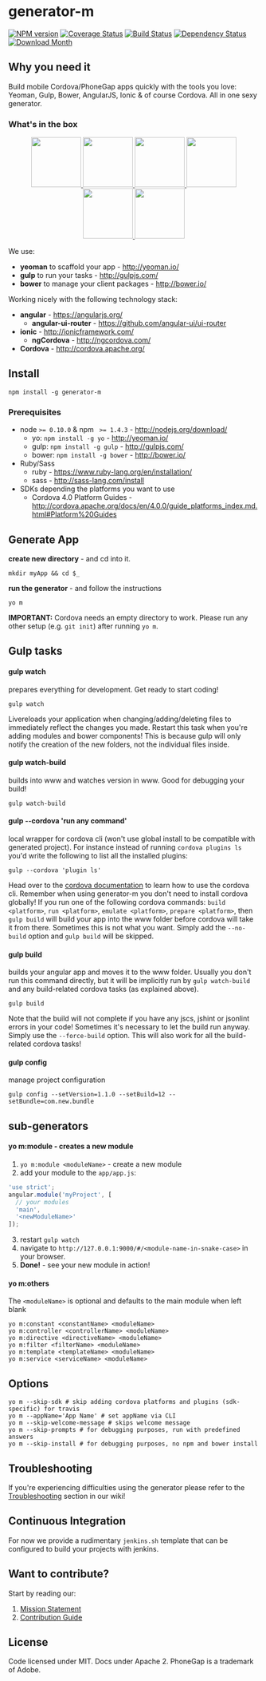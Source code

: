 # generator-m

[![NPM version](http://img.shields.io/npm/v/generator-m.svg?style=flat-square)][npm-url] 
[![Coverage Status](http://img.shields.io/coveralls/mwaylabs/generator-m.svg?style=flat-square)][coveralls-url] 
[![Build Status](https://img.shields.io/travis/mwaylabs/generator-m.svg?style=flat-square)][travis-url] 
[![Dependency Status](http://img.shields.io/david/mwaylabs/generator-m.svg?style=flat-square)][daviddm-url]
[![Download Month](http://img.shields.io/npm/dm/generator-m.svg?style=flat-square)][npm-url]

[npm-url]: https://npmjs.org/package/generator-m
[coveralls-url]: https://coveralls.io/r/mwaylabs/generator-m?branch=master
[travis-url]: https://travis-ci.org/mwaylabs/generator-m
[daviddm-url]: https://david-dm.org/mwaylabs/generator-m


## Why you need it
Build mobile Cordova/PhoneGap apps quickly with the tools you love:
Yeoman, Gulp, Bower, AngularJS, Ionic & of course Cordova. All in one sexy generator.

### What's in the box

<p align="center">
  <a href="http://yeoman.io/" target="_blank">
    <img height="100" src="https://cloud.githubusercontent.com/assets/1370779/6041228/c1f91cac-ac7a-11e4-9c85-1a5298e29067.png">
  </a>
  <a href="http://gulpjs.com/" target="_blank">
    <img height="100" src="https://cloud.githubusercontent.com/assets/1370779/6041282/34b4a914-ac7b-11e4-8f24-86795ccf49df.png">
  </a>
  <a href="http://bower.io/" target="_blank">
    <img height="100" src="https://cloud.githubusercontent.com/assets/1370779/6041250/ef9a78b8-ac7a-11e4-9586-7e7e894e201e.png">
  </a>
  <a href="https://angularjs.org/" target="_blank">
    <img height="100" src="https://cloud.githubusercontent.com/assets/1370779/6041199/5978cb96-ac7a-11e4-9568-829e2ea4312f.png">
  </a>
  <a href="http://ionicframework.com/" target="_blank">
    <img height="100" src="https://cloud.githubusercontent.com/assets/1370779/6041296/59c5717a-ac7b-11e4-9d5d-9c5232aace64.png">
  </a>
  <a href="http://cordova.apache.org/" target="_blank">
    <img height="100" src="https://cloud.githubusercontent.com/assets/1370779/6041269/20ed1196-ac7b-11e4-8707-68fa331f1aeb.png">
  </a>
</p>
We use:

- **yeoman** to scaffold your app - http://yeoman.io/
- **gulp** to run your tasks - http://gulpjs.com/
- **bower** to manage your client packages - http://bower.io/


Working nicely with the following technology stack:

- **angular** - https://angularjs.org/
  - **angular-ui-router** - https://github.com/angular-ui/ui-router
- **ionic** - http://ionicframework.com/
  - **ngCordova** - http://ngcordova.com/
- **Cordova** - http://cordova.apache.org/

## Install
```
npm install -g generator-m
```
### Prerequisites
- node `>= 0.10.0` & npm ` >= 1.4.3` - http://nodejs.org/download/
  - yo: `npm install -g yo` - http://yeoman.io/
  - gulp: `npm install -g gulp` - http://gulpjs.com/
  - bower: `npm install -g bower` - http://bower.io/
- Ruby/Sass
  - ruby - https://www.ruby-lang.org/en/installation/
  - sass - http://sass-lang.com/install
- SDKs depending the platforms you want to use
  - Cordova 4.0 Platform Guides - http://cordova.apache.org/docs/en/4.0.0/guide_platforms_index.md.html#Platform%20Guides

## Generate App
**create new directory** - and cd into it. 
```
mkdir myApp && cd $_
```
**run the generator** - and follow the instructions
```
yo m
```
**IMPORTANT:** Cordova needs an empty directory to work. Please run any other setup (e.g. `git init`) after running `yo m`.

## Gulp tasks
#### gulp watch
prepares everything for development. Get ready to start coding!
```
gulp watch
```
Livereloads your application when changing/adding/deleting files to immediately reflect the changes you made. Restart this task when you're adding modules and bower components! This is because gulp will only notify the creation of the new folders, not the individual files inside.


#### gulp watch-build
builds into www and watches version in www. Good for debugging your build!
```
gulp watch-build
```


#### gulp --cordova 'run any command'
local wrapper for cordova cli (won't use global install to be compatible with generated project). For instance instead of running `cordova plugins ls` you'd write the following to list all the installed plugins:
```
gulp --cordova 'plugin ls'
```
Head over to the [cordova documentation](http://cordova.apache.org/docs/en/4.0.0/guide_cli_index.md.html) to learn how to use the cordova cli. Remember when using generator-m you don't need to install cordova globally!
If you run one of the following cordova commands: `build <platform>`, `run <platform>`, `emulate <platform>`, `prepare <platform>`, then `gulp build` will build your app into the www folder before cordova will take it from there. Sometimes this is not what you want. Simply add the `--no-build` option and `gulp build` will be skipped.

#### gulp build
builds your angular app and moves it to the www folder. Usually you don't run this command directly, but it will be implicitly run by `gulp watch-build` and any build-related cordova tasks (as explained above).
```
gulp build
```
Note that the build will not complete if you have any jscs, jshint or jsonlint errors in your code! Sometimes it's necessary to let the build run anyway. Simply use the `--force-build` option. This will also work for all the build-related cordova tasks!

#### gulp config
manage project configuration
```
gulp config --setVersion=1.1.0 --setBuild=12 --setBundle=com.new.bundle
```

## sub-generators
#### yo m:module - creates a new module
1. `yo m:module <moduleName>` - create a new module
2. add your module to the `app/app.js`:
  
  ```js
  'use strict';
  angular.module('myProject', [
    // your modules
    'main',
    '<newModuleName>'
  ]);
  ```
3. restart `gulp watch`
3. navigate to `http://127.0.0.1:9000/#/<module-name-in-snake-case>` in your browser.
4. **Done!** - see your new module in action!


#### yo m:others
The `<moduleName>` is optional and defaults to the main module when left blank
```
yo m:constant <constantName> <moduleName>
yo m:controller <controllerName> <moduleName>
yo m:directive <directiveName> <moduleName>
yo m:filter <filterName> <moduleName>
yo m:template <templateName> <moduleName>
yo m:service <serviceName> <moduleName>
```

## Options
```
yo m --skip-sdk # skip adding cordova platforms and plugins (sdk-specific) for travis
yo m --appName='App Name' # set appName via CLI
yo m --skip-welcome-message # skips welcome message
yo m --skip-prompts # for debugging purposes, run with predefined answers
yo m --skip-install # for debugging purposes, no npm and bower install
```


## Troubleshooting
If you're experiencing difficulties using the generator please refer to the [Troubleshooting](https://github.com/mwaylabs/generator-m/wiki/Troubleshooting) section in our wiki!

## Continuous Integration
For now we provide a rudimentary `jenkins.sh` template that can be configured to build your projects with jenkins.

## Want to contribute?
Start by reading our:

1. [Mission Statement](https://github.com/mwaylabs/generator-m/wiki/Mission-Statement)
1. [Contribution Guide](https://github.com/mwaylabs/generator-m/wiki/Contribution-Guide)


## License
Code licensed under MIT. Docs under Apache 2. PhoneGap is a trademark of Adobe.
